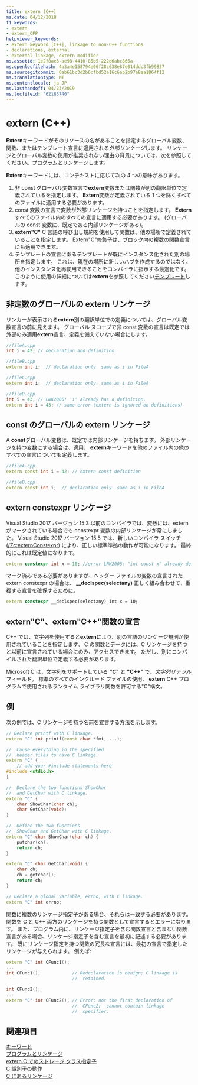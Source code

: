 ```yaml
---
title: extern (C++)
ms.date: 04/12/2018
f1_keywords:
- extern
- extern_CPP
helpviewer_keywords:
- extern keyword [C++], linkage to non-C++ functions
- declarations, external
- external linkage, extern modifier
ms.assetid: 1e2f0ae3-ae98-4410-85b5-222d6abc865a
ms.openlocfilehash: 4a3a4e158794e06f28c638e87e014ddc3fb99837
ms.sourcegitcommit: 0ab61bc3d2b6cfbd52a16c6ab2b97a8ea1864f12
ms.translationtype: MT
ms.contentlocale: ja-JP
ms.lasthandoff: 04/23/2019
ms.locfileid: "62183740"
---
```

# <a name="extern-c"></a>extern (C++)

**Extern**キーワードがそのリソースの名があることを指定するグローバル変数、関数、またはテンプレート宣言に適用される*外部リンケージ*します。 リンケージとグローバル変数の使用が推奨されない理由の背景については、次を参照してください。[プログラムとリンケージ](program-and-linkage-cpp.md)します。

**Extern**キーワードには、コンテキストに応じて次の 4 つの意味があります。

1. 非 const グローバル変数宣言で**extern**変数または関数が別の翻訳単位で定義されているを指定します。 **Extern**変数が定義されている 1 つを除くすべてのファイルに適用する必要があります。
1. const 変数の宣言で変数が外部リンケージを持つことを指定します。 **Extern**すべてのファイル内のすべての宣言に適用する必要があります。 (グローバルの const 変数に、既定である内部リンケージがある)。
1. **extern"C"** C 言語の呼び出し規約を使用して関数は、他の場所で定義されていることを指定します。 Extern"C"修飾子は、ブロック内の複数の関数宣言にも適用できます。
1. テンプレートの宣言にあるテンプレートが既にインスタンス化された別の場所を指定します。 これは、現在の場所に新しいハブを作成するのではなく、他のインスタンス化再使用できることをコンパイラに指示する最適化です。 このように使用の詳細については**extern**を参照してください[テンプレート](templates-cpp.md)します。

## <a name="extern-linkage-for-non-const-globals"></a>非定数のグローバルの extern リンケージ

リンカーが表示される**extern**別の翻訳単位での定義については、グローバル変数宣言の前に見えます。 グローバル スコープで非 const 変数の宣言は既定では外部のみ適用**extern**宣言、定義を備えていない場合にします。

```cpp
//fileA.cpp
int i = 42; // declaration and definition

//fileB.cpp
extern int i;  // declaration only. same as i in FileA

//fileC.cpp
extern int i;  // declaration only. same as i in FileA

//fileD.cpp
int i = 43; // LNK2005! 'i' already has a definition.
extern int i = 43; // same error (extern is ignored on definitions)
```

## <a name="extern-linkage-for-const-globals"></a>const のグローバルの extern リンケージ

A **const**グローバル変数は、既定では内部リンケージを持ちます。 外部リンケージを持つ変数にする場合は、適用、 **extern**キーワードを他のファイル内の他のすべての宣言についても定義します。

```cpp
//fileA.cpp
extern const int i = 42; // extern const definition

//fileB.cpp
extern const int i;  // declaration only. same as i in FileA
```

## <a name="extern-constexpr-linkage"></a>extern constexpr リンケージ

Visual Studio 2017 バージョン 15.3 以前のコンパイラでは、変数には、extern がマークされている場合でも constexpr 変数の内部リンケージが常にしました。 Visual Studio 2017 バージョン 15.5 では、新しいコンパイラ スイッチ ([/Zc:externConstexpr](../build/reference/zc-externconstexpr.md)) により、正しい標準準拠の動作が可能になります。 最終的にこれは既定値になります。

```cpp
extern constexpr int x = 10; //error LNK2005: "int const x" already defined
```

マーク済みである必要がありますが、ヘッダー ファイルの変数の宣言された extern constexpr の場合は、 **__declspec(selectany)** 正しく組み合わせて、重複する宣言を確保するために。

```cpp
extern constexpr __declspec(selectany) int x = 10;
```

## <a name="extern-c-and-extern-c-function-declarations"></a>extern"C"、extern"C++"関数の宣言

C++ では、文字列を使用すると**extern**により、別の言語のリンケージ規則が使用されていることを指定します。 C の関数とデータには、C リンケージを持つと以前に宣言されている場合にのみ、アクセスできます。 ただし、別にコンパイルされた翻訳単位で定義する必要があります。

Microsoft C は、文字列をサポートしている **"C"** と **"C++"** で、*文字列リテラル*フィールド。 標準のすべてのインクルード ファイルの使用、 **extern** C++ プログラムで使用されるランタイム ライブラリ関数を許可する"C"構文。

## <a name="example"></a>例

次の例では、C リンケージを持つ名前を宣言する方法を示します。

```cpp
// Declare printf with C linkage.
extern "C" int printf(const char *fmt, ...);

//  Cause everything in the specified
//  header files to have C linkage.
extern "C" {
    // add your #include statements here
#include <stdio.h>
}

//  Declare the two functions ShowChar
//  and GetChar with C linkage.
extern "C" {
    char ShowChar(char ch);
    char GetChar(void);
}

//  Define the two functions
//  ShowChar and GetChar with C linkage.
extern "C" char ShowChar(char ch) {
    putchar(ch);
    return ch;
}

extern "C" char GetChar(void) {
    char ch;
    ch = getchar();
    return ch;
}

// Declare a global variable, errno, with C linkage.
extern "C" int errno;
```

関数に複数のリンケージ指定子がある場合、それらは一致する必要があります。関数を C と C++ 両方のリンケージを持つ関数として宣言するとエラーになります。 また、プログラム内に、リンケージ指定子を含む関数宣言と含まない関数宣言がある場合、リンケージ指定子を含む宣言を最初に記述する必要があります。 既にリンケージ指定を持つ関数の冗長な宣言には、最初の宣言で指定したリンケージが与えられます。 例えば:

```cpp
extern "C" int CFunc1();
...
int CFunc1();            // Redeclaration is benign; C linkage is
                         //  retained.

int CFunc2();
...
extern "C" int CFunc2(); // Error: not the first declaration of
                         //  CFunc2;  cannot contain linkage
                         //  specifier.
```

## <a name="see-also"></a>関連項目

[キーワード](../cpp/keywords-cpp.md)<br/>
[プログラムとリンケージ](program-and-linkage-cpp.md)<br/>
[extern C でのストレージ クラス指定子](../c-language/extern-storage-class-specifier.md)<br/>
[C 識別子の動作](../c-language/behavior-of-identifiers.md)<br/>
[C にあるリンケージ](../c-language/linkage.md)
